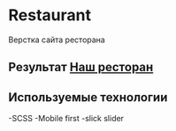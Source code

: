 # Restaurant
Верстка сайта ресторана 
## Результат [Наш ресторан](https://regemler.github.io/Restaurant/)
## Используемые технологии 
-SCSS
-Mobile first
-slick slider
